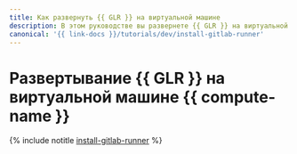 ```yaml
---
title: Как развернуть {{ GLR }} на виртуальной машине
description: В этом руководстве вы развернете {{ GLR }} на виртуальной машине.
canonical: '{{ link-docs }}/tutorials/dev/install-gitlab-runner'
---
```


# Развертывание {{ GLR }} на виртуальной машине {{ compute-name }}

{% include notitle [install-gitlab-runner](../../_tutorials/dev/install-gitlab-runner.md) %}